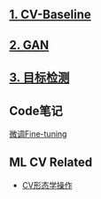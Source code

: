 ## [1. CV-Baseline](./CV-Baseline/) 

## [2. GAN](./GAN/)

## [3. 目标检测](./目标检测/) 

## Code笔记

[微调Fine-tuning](./Finetuning.html) 

## ML CV Related

- [CV形态学操作](./CV形态学操作.html) 